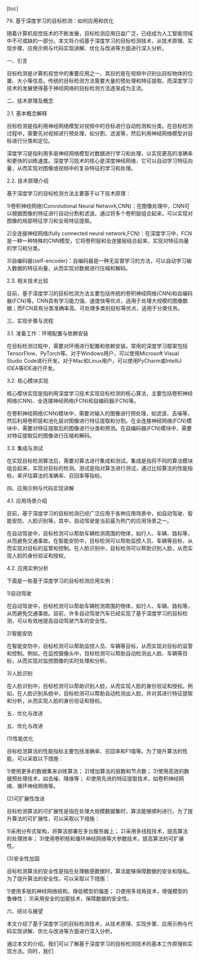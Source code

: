 
[toc]                    
                
                
76. 基于深度学习的目标检测：如何应用和优化

随着计算机视觉技术的不断发展，目标检测应用日益广泛，已经成为人工智能领域中不可或缺的一部分。本文将介绍基于深度学习的目标检测技术，从技术原理、实现步骤、应用示例与代码实现讲解、优化与改进等方面进行深入分析。

一、引言

目标检测是计算机视觉中的重要应用之一，其目的是在视频中识别出目标物体的位置、大小等信息。传统的目标检测方法需要大量的预处理和特征提取，而深度学习技术的发展使得基于神经网络的目标检测方法逐渐成为主流。

二、技术原理及概念

2.1. 基本概念解释

目标检测是指利用神经网络模型对视频中的目标进行自动检测和分类。在目标检测过程中，需要先对视频进行预处理，如分割、滤波等，然后利用神经网络模型对目标进行分类和定位。

深度学习是指利用多层神经网络模型对数据进行学习和处理，以实现更高的准确率和更快的训练速度。深度学习技术的核心是深度神经网络，它可以自动学习特征向量，从而实现对图像或视频中的复杂特征的学习和处理。

2.2. 技术原理介绍

基于深度学习的目标检测方法主要基于以下技术原理：

1)卷积神经网络(Convolutional Neural Network,CNN)：在图像处理中，CNN可以根据图像的特征进行自动分割和滤波。通过将多个卷积层组合起来，可以实现对图像的局部特征学习和全局特征提取。

2)全连接神经网络(fully connected neural network,FCN)：在深度学习中，FCN是一种一种特殊的CNN模型，它将卷积层和全连接层结合起来，实现对特征向量的学习和分类。

3)自编码器(self-encoder)：自编码器是一种无监督学习的方法，可以自动学习输入数据的特征向量，从而实现对数据进行压缩和解码。

2.3. 相关技术比较

目前，基于深度学习的目标检测方法主要包括传统的卷积神经网络(CNN)和自编码器(FCN)等。CNN具有学习能力强、速度快等优点，适用于处理大规模的图像数据；而FCN具有分类准确率高、可处理多类别目标等优点，适用于分类任务。

三、实现步骤与流程

3.1. 准备工作：环境配置与依赖安装

在目标检测过程中，需要对环境进行配置和依赖安装。常用的深度学习框架包括TensorFlow、PyTorch等。对于Windows用户，可以使用Microsoft Visual Studio Code进行开发，对于Mac和Linux用户，可以使用PyCharm或IntelliJ IDEA等IDE进行开发。

3.2. 核心模块实现

核心模块实现是指利用深度学习技术实现目标检测的核心算法，主要包括卷积神经网络(CNN)、全连接神经网络(FCN)和自编码器(FCN)等。

在卷积神经网络(CNN)模块中，需要对输入的图像进行预处理，如滤波、去噪等，然后利用卷积层和池化层对图像进行特征提取和分割。在全连接神经网络(FCN)模块中，需要对特征提取后的图像进行分类和预测。在自编码器(FCN)模块中，需要对特征提取后的图像进行压缩和解码。

3.3. 集成与测试

在实现目标检测算法后，需要对算法进行集成和测试。集成是指将不同的算法模块组合起来，实现对目标的检测。测试是指对算法进行测试，通过比较算法的性能指标，来评估算法的准确率、召回率等指标。

四、应用示例与代码实现讲解

4.1. 应用场景介绍

目前，基于深度学习的目标检测已经广泛应用于各种应用场景中，如自动驾驶、智能安防、人脸识别等。其中，自动驾驶是当前最为热门的应用场景之一。

在自动驾驶中，目标检测可以帮助车辆检测周围的物体，如行人、车辆、路标等，从而避免交通事故。在智能安防中，目标检测可以帮助监控人员、车辆等目标，从而实现对目标的监管和控制。在人脸识别中，目标检测可以帮助识别人脸，从而实现人脸的身份验证和授权。

4.2. 应用实例分析

下面是一些基于深度学习的目标检测应用实例：

1)自动驾驶

在自动驾驶中，目标检测可以帮助车辆检测周围的物体，如行人、车辆、路标等，从而避免交通事故。目前，许多自动驾驶汽车已经实现了基于深度学习的目标检测，可以有效地提高自动驾驶汽车的安全性。

2)智能安防

在智能安防中，目标检测可以帮助监控人员、车辆等目标，从而实现对目标的监管和控制。例如，在监控摄像头中，目标检测可以帮助自动检测出人脸、车辆等目标，从而实现对监控图像的实时处理和分析。

3)人脸识别

在人脸识别中，目标检测可以帮助识别人脸，从而实现人脸的身份验证和授权。例如，在人脸识别系统中，目标检测可以帮助自动检测出人脸，并对其进行特征提取和分析，从而实现人脸的身份验证和授权。

五、优化与改进

五、优化与改进

(1)性能优化

目标检测算法的性能指标主要包括准确率、召回率和F1值等。为了提升算法的性能，可以采取以下措施：

1)使用更多的数据集来训练算法；
2)增加算法的层数和节点数；
3)使用高效的数据预处理技术，如去噪、降维等；
4)使用先进的特征提取技术，如卷积神经网络、循环神经网络等。

(2)可扩展性改进

目标检测算法的可扩展性是指在处理大规模数据集时，算法能够顺利进行。为了提升算法的可扩展性，可以采取以下措施：

1)采用分布式架构，将算法部署在多台服务器上；
2)采用多线程技术，提高算法的处理效率；
3)使用卷积核和循环神经网络等大参数技术，提高算法的可扩展性。

(3)安全性加固

目标检测算法的安全性是指在处理敏感数据时，算法能够保障数据的安全和隐私。为了提升算法的安全性，可以采取以下措施：

1)使用多层的神经网络结构，降低模型的偏差；
2)使用多视角技术，增强模型的鲁棒性；
3)采用安全的加密技术，保障数据的安全性。

六、结论与展望

本文介绍了基于深度学习的目标检测技术，从技术原理、实现步骤、应用示例与代码实现讲解、优化与改进等方面进行深入分析。

通过本文的介绍，我们可以了解基于深度学习的目标检测技术的基本工作原理和实现方法。同时，我们

